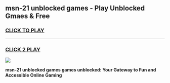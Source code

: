 
## msn-21 unblocked games - Play Unblocked Gmaes & Free
<h3>
<a href="https://premium.freeplayer.one?title=msn-21_unblocked_games&ref=19F">CLICK TO PLAY</a></h3>
<hr>

<h3>
<a href="https://premium.freeplayer.one?title=msn-21_unblocked_games&ref=19F">CLICK 2 PLAY</a>
  
</h3>

<a href="https://premium.freeplayer.one?title=msn-21_unblocked_games&ref=19F/"><img src="https://clearcache.store/games.png"></a>


**msn-21 unblocked games games unblocked: Your Gateway to Fun and Accessible Online Gaming**
